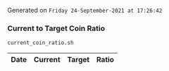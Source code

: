 Generated on `Friday 24-September-2021 at 17:26:42`

### Current to Target Coin Ratio
`current_coin_ratio.sh`

Date|Current|Target|Ratio
---|---|---|---
